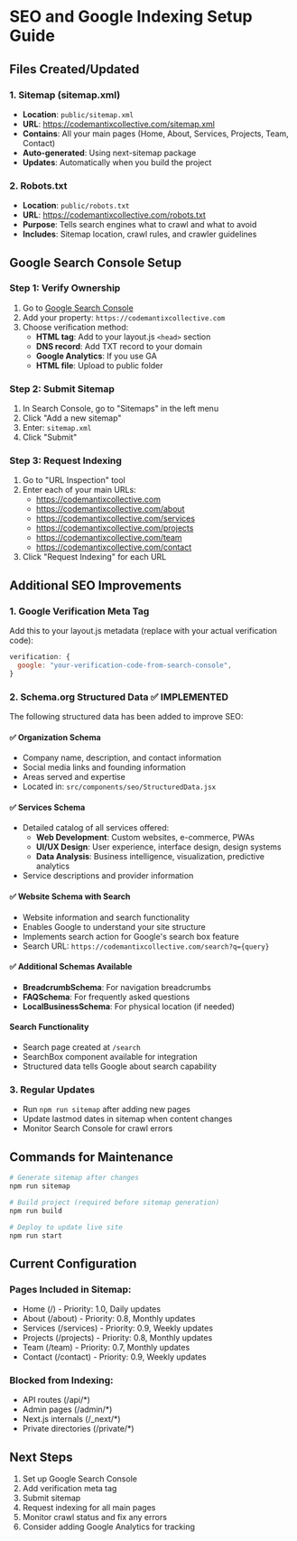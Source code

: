 # SEO and Google Indexing Setup Guide

## Files Created/Updated

### 1. Sitemap (sitemap.xml)

- **Location**: `public/sitemap.xml`
- **URL**: https://codemantixcollective.com/sitemap.xml
- **Contains**: All your main pages (Home, About, Services, Projects, Team,
  Contact)
- **Auto-generated**: Using next-sitemap package
- **Updates**: Automatically when you build the project

### 2. Robots.txt

- **Location**: `public/robots.txt`
- **URL**: https://codemantixcollective.com/robots.txt
- **Purpose**: Tells search engines what to crawl and what to avoid
- **Includes**: Sitemap location, crawl rules, and crawler guidelines

## Google Search Console Setup

### Step 1: Verify Ownership

1. Go to [Google Search Console](https://search.google.com/search-console/)
2. Add your property: `https://codemantixcollective.com`
3. Choose verification method:
   - **HTML tag**: Add to your layout.js `<head>` section
   - **DNS record**: Add TXT record to your domain
   - **Google Analytics**: If you use GA
   - **HTML file**: Upload to public folder

### Step 2: Submit Sitemap

1. In Search Console, go to "Sitemaps" in the left menu
2. Click "Add a new sitemap"
3. Enter: `sitemap.xml`
4. Click "Submit"

### Step 3: Request Indexing

1. Go to "URL Inspection" tool
2. Enter each of your main URLs:
   - https://codemantixcollective.com
   - https://codemantixcollective.com/about
   - https://codemantixcollective.com/services
   - https://codemantixcollective.com/projects
   - https://codemantixcollective.com/team
   - https://codemantixcollective.com/contact
3. Click "Request Indexing" for each URL

## Additional SEO Improvements

### 1. Google Verification Meta Tag

Add this to your layout.js metadata (replace with your actual verification
code):

```javascript
verification: {
  google: "your-verification-code-from-search-console",
}
```

### 2. Schema.org Structured Data ✅ IMPLEMENTED

The following structured data has been added to improve SEO:

#### ✅ **Organization Schema**

- Company name, description, and contact information
- Social media links and founding information
- Areas served and expertise
- Located in: `src/components/seo/StructuredData.jsx`

#### ✅ **Services Schema**

- Detailed catalog of all services offered:
  - **Web Development**: Custom websites, e-commerce, PWAs
  - **UI/UX Design**: User experience, interface design, design systems
  - **Data Analysis**: Business intelligence, visualization, predictive
    analytics
- Service descriptions and provider information

#### ✅ **Website Schema with Search**

- Website information and search functionality
- Enables Google to understand your site structure
- Implements search action for Google's search box feature
- Search URL: `https://codemantixcollective.com/search?q={query}`

#### ✅ **Additional Schemas Available**

- **BreadcrumbSchema**: For navigation breadcrumbs
- **FAQSchema**: For frequently asked questions
- **LocalBusinessSchema**: For physical location (if needed)

#### **Search Functionality**

- Search page created at `/search`
- SearchBox component available for integration
- Structured data tells Google about search capability

### 3. Regular Updates

- Run `npm run sitemap` after adding new pages
- Update lastmod dates in sitemap when content changes
- Monitor Search Console for crawl errors

## Commands for Maintenance

```bash
# Generate sitemap after changes
npm run sitemap

# Build project (required before sitemap generation)
npm run build

# Deploy to update live site
npm run start
```

## Current Configuration

### Pages Included in Sitemap:

- Home (/) - Priority: 1.0, Daily updates
- About (/about) - Priority: 0.8, Monthly updates
- Services (/services) - Priority: 0.9, Weekly updates
- Projects (/projects) - Priority: 0.8, Monthly updates
- Team (/team) - Priority: 0.7, Monthly updates
- Contact (/contact) - Priority: 0.9, Weekly updates

### Blocked from Indexing:

- API routes (/api/\*)
- Admin pages (/admin/\*)
- Next.js internals (/\_next/\*)
- Private directories (/private/\*)

## Next Steps

1. Set up Google Search Console
2. Add verification meta tag
3. Submit sitemap
4. Request indexing for all main pages
5. Monitor crawl status and fix any errors
6. Consider adding Google Analytics for tracking
